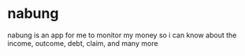 # nabung
nabung is an app for me to monitor my money so i can know about the income, outcome, debt, claim, and many more
